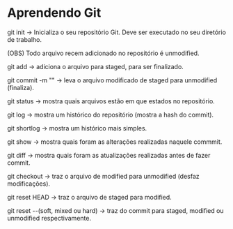 # Aprendendo Git

git init -> Inicializa o seu repositório Git. Deve ser executado no seu diretório de trabalho.

(OBS) Todo arquivo recem adicionado no repositório é unmodified.

git add <nome do arquivo> -> adiciona o arquivo para staged, para ser finalizado.

git commit -m "<mensagem>" -> leva o arquivo modificado de staged para unmodified (finaliza).

git status -> mostra quais arquivos estão em que estados no repositório.

git log -> mostra um histórico do repositório (mostra a hash do commit).

git shortlog -> mostra um histórico mais simples.

git show <hash do commit> -> mostra quais foram as alterações realizadas naquele commmit.

git diff -> mostra quais foram as atualizações realizadas antes de fazer commit.

git checkout <nome do arquivo> -> traz o arquivo de modified para unmodified (desfaz modificações).

git reset HEAD <nome do arquivo> -> traz o arquivo de staged para modified.

git reset --(soft, mixed ou hard) <hash do commit> -> traz do commit para staged, modified ou unmodified respectivamente.
